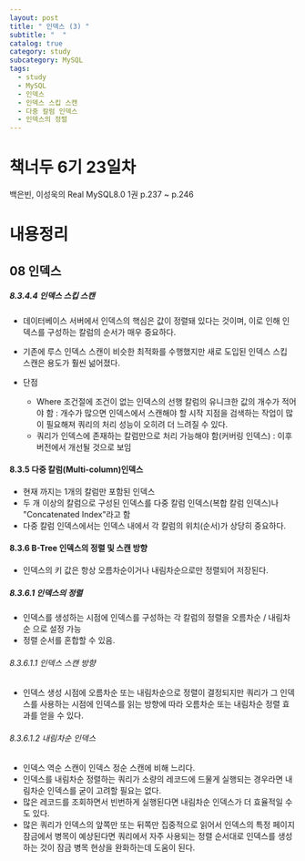```yaml
---
layout: post
title: " 인덱스 (3) "
subtitle: "  "
catalog: true
category: study
subcategory: MySQL
tags:
  - study
  - MySQL
  - 인덱스
  - 인덱스 스킵 스캔
  - 다중 칼럼 인덱스
  - 인덱스의 정렬
---
```


# 책너두 6기 23일차

백은빈, 이성욱의 Real MySQL8.0 1권 p.237 ~ p.246

# 내용정리

## 08 인덱스

##### 8.3.4.4 인덱스 스킵 스캔

- 데이터베이스 서버에서 인덱스의 핵심은 값이 정렬돼 있다는 것이며, 이로 인해 인덱스를 구성하는 칼럼의 순서가 매우 중요하다.

- 기존에 루스 인덱스 스캔이 비슷한 최적화를 수행했지만 새로 도입된 인덱스 스킵 스캔은 용도가 훨씬 넒어졌다.
- 단점
  - Where 조건절에 조건이 없는 인덱스의 선행 칼럼의 유니크한 값의 개수가 적어야 함 : 개수가 많으면 인덱스에서 스캔해야 할 시작 지점을 검색하는 작업이 많이 필요해져 쿼리의 처리 성능이 오히려 더 느려질 수 있다.
  - 쿼리가 인덱스에 존재하는 칼럼만으로 처리 가능해야 함(커버링 인덱스) : 이후 버전에서 개선될 것으로 보임

#### 8.3.5 다중 칼럼(Multi-column)인덱스

- 현재 까지는 1개의 칼럼만 포함된 인덱스
- 두 개 이상의 칼럼으로 구성된 인덱스를 다중 칼럼 인덱스(복합 칼럼 인덱스)나 "Concatenated Index"라고 함
- 다중 칼럼 인덱스에서는 인덱스 내에서 각 칼럼의 위치(순서)가 상당히 중요하다.

#### 8.3.6 B-Tree 인덱스의 정렬 및 스캔 방향

- 인덱스의 키 값은 항상 오름차순이거나 내림차순으로만 정렬되어 저장된다.

##### 8.3.6.1 인덱스의 정렬

- 인덱스를 생성하는 시점에 인덱스를 구성하는 각 칼럼의 정렬을 오름차순 / 내림차순 으로 설정 가능
- 정렬 순서를 혼합할 수 있음.

###### 8.3.6.1.1 인덱스 스캔 방향

- 인덱스 생성 시점에 오름차순 또는 내림차순으로 정렬이 결정되지만 쿼리가 그 인덱스를 사용하는 시점에 인덱스를 읽는 방향에 따라 오름차순 또는 내림차순 정렬 효과를 얻을 수 있다.

###### 8.3.6.1.2 내림차순 인덱스

- 인덱스 역순 스캔이 인덱스 정순 스캔에 비해 느리다.
- 인덱스를 내림차순 정렬하는 쿼리가 소량의 레코드에 드물게 실행되는 경우라면 내림차순 인덱스를 굳이 고려할 필요는 없다.
- 많은 레코드를 조회하면서 빈번하게 실행된다면 내림차순 인덱스가 더 효율적일 수도 있다.
- 많은 쿼리가 인덱스의 앞쪽만 또는 뒤쪽만 집중적으로 읽어서 인덱스의 특정 페이지 잠금에서 병목이 예상된다면 쿼리에서 자주 사용되는 정렬 순서대로 인덱스를 생성하는 것이 잠금 병목 현상을 완화하는데 도움이 된다.